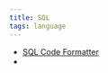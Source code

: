 ```yaml
---
title: SQL
tags: language
---
```


- [SQL Code Formatter](https://www.freeformatter.com/sql-formatter.html#ad-output)
-